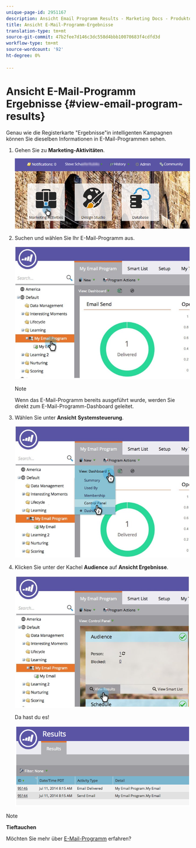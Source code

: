 ```yaml
---
unique-page-id: 2951167
description: Ansicht Email Programm Results - Marketing Docs - Produktdokumentation
title: Ansicht E-Mail-Programm-Ergebnisse
translation-type: tm+mt
source-git-commit: 47b2fee7d146c3dc558d4bbb10070683f4cdfd3d
workflow-type: tm+mt
source-wordcount: '92'
ht-degree: 0%

---
```



# Ansicht E-Mail-Programm Ergebnisse {#view-email-program-results}

Genau wie die Registerkarte &quot;Ergebnisse&quot;in intelligenten Kampagnen können Sie dieselben Informationen in E-Mail-Programmen sehen.

1. Gehen Sie zu **Marketing-Aktivitäten**.

   ![](assets/login-marketing-activities-2.png)

1. Suchen und wählen Sie Ihr E-Mail-Programm aus.

   ![](assets/selectemailprogram3.jpg)

   >[!NOTE]
   >
   >Wenn das E-Mail-Programm bereits ausgeführt wurde, werden Sie direkt zum E-Mail-Programm-Dashboard geleitet.

1. Wählen Sie unter **Ansicht** **Systemsteuerung**.

   ![](assets/controlpanelview.jpg)

1. Klicken Sie unter der Kachel **Audience** auf **Ansicht Ergebnisse**.

   ![](assets/audiencetile.jpg)

   Da hast du es!

   ![](assets/image2014-9-22-11-3a15-3a49.png)

>[!NOTE]
>
>**Tieftauchen**
>
>Möchten Sie mehr über [E-Mail-Programm](http://docs.marketo.com/display/docs/email+program+actions) erfahren?

